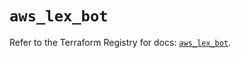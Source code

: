 # `aws_lex_bot`

Refer to the Terraform Registry for docs: [`aws_lex_bot`](https://registry.terraform.io/providers/hashicorp/aws/6.3.0/docs/resources/lex_bot).
